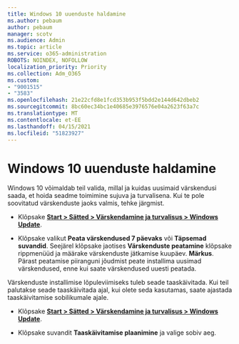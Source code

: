 ```yaml
---
title: Windows 10 uuenduste haldamine
ms.author: pebaum
author: pebaum
manager: scotv
ms.audience: Admin
ms.topic: article
ms.service: o365-administration
ROBOTS: NOINDEX, NOFOLLOW
localization_priority: Priority
ms.collection: Adm_O365
ms.custom:
- "9001515"
- "3583"
ms.openlocfilehash: 21e22cfd8e1fcd353b953f5bdd2e144d642dbeb2
ms.sourcegitcommit: 8bc60ec34bc1e40685e3976576e04a2623f63a7c
ms.translationtype: MT
ms.contentlocale: et-EE
ms.lasthandoff: 04/15/2021
ms.locfileid: "51823927"
---
```

# <a name="manage-updates-in-windows-10"></a>Windows 10 uuenduste haldamine

Windows 10 võimaldab teil valida, millal ja kuidas uusimaid värskendusi saada, et hoida seadme toimimine sujuva ja turvalisena. Kui te pole soovitatud värskenduste jaoks valmis, tehke järgmist.

- Klõpsake **[Start > Sätted > Värskendamine ja turvalisus > Windows Update](ms-settings:windowsupdate)**.

- Klõpsake valikut **Peata värskendused 7 päevaks** või **Täpsemad suvandid**. Seejärel klõpsake jaotises **Värskenduste peatamine** klõpsake rippmenüüd ja määrake värskenduste jätkamise kuupäev. **Märkus**. Pärast peatamise piiranguni jõudmist peate installima uusimad värskendused, enne kui saate värskendused uuesti peatada.

Värskenduste installimise lõpuleviimiseks tuleb seade taaskäivitada. Kui teil palutakse seade taaskäivitada ajal, kui olete seda kasutamas, saate ajastada taaskäivitamise sobilikumale ajale.

- Klõpsake **[Start > Sätted > Värskendamine ja turvalisus > Windows Update](ms-settings:windowsupdate)**.

- Klõpsake suvandit **Taaskäivitamise plaanimine** ja valige sobiv aeg.

